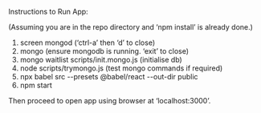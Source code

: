 Instructions to Run App:

(Assuming you are in the repo directory and ‘npm install’ is already done.)

1.	screen mongod 				                (‘ctrl-a’ then ‘d’ to close)
2.	mongo 					                    (ensure mongodb is running. ‘exit’ to close)
3.	mongo waitlist scripts/init.mongo.js		(initialise db)
4.	node scripts/trymongo.js			        (test mongo commands if required)
5.	npx babel src --presets @babel/react --out-dir public
6.	npm start

Then proceed to open app using browser at ‘localhost:3000’.
